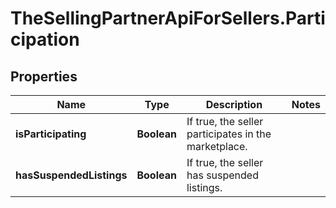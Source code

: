 # TheSellingPartnerApiForSellers.Participation

## Properties
Name | Type | Description | Notes
------------ | ------------- | ------------- | -------------
**isParticipating** | **Boolean** | If true, the seller participates in the marketplace. | 
**hasSuspendedListings** | **Boolean** | If true, the seller has suspended listings. | 


